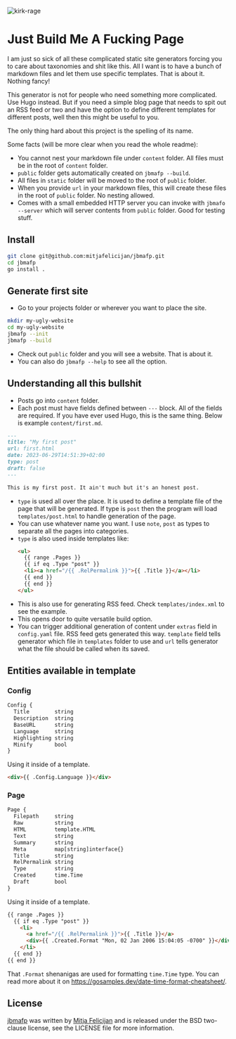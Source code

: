 ![kirk-rage](https://github.com/mitjafelicijan/jbmafp/assets/296714/b0e745ec-97dd-474d-836b-ee3c34759015)

# Just Build Me A Fucking Page

I am just so sick of all these complicated static site generators forcing you to
care about taxonomies and shit like this. All I want is to have a bunch of
markdown files and let them use specific templates. That is about it. Nothing
fancy!

This generator is not for people who need something more complicated. Use Hugo
instead. But if you need a simple blog page that needs to spit out an RSS feed
or two and have the option to define different templates for different posts,
well then this might be useful to you.

The only thing hard about this project is the spelling of its name.

Some facts (will be more clear when you read the whole readme):

- You cannot nest your markdown file under `content` folder. All files must be
  in the root of `content` folder.
- `public` folder gets automatically created on `jbmafp --build`.
- All files in `static` folder will be moved to the root of `public` folder.
- When you provide `url` in your markdown files, this will create these files in
  the root of `public` folder. No nesting allowed.
- Comes with a small embedded HTTP server you can invoke with `jbmafo --server`
  which will server contents from `public` folder. Good for testing stuff.

## Install

```sh
git clone git@github.com:mitjafelicijan/jbmafp.git
cd jbmafp
go install .
```

## Generate first site

- Go to your projects folder or wherever you want to place the site.

```sh
mkdir my-ugly-website
cd my-ugly-website
jbmafp --init
jbmafp --build
```

- Check out `public` folder and you will see a website. That is about it.
- You can also do `jbmafp --help` to see all the option.

## Understanding all this bullshit

- Posts go into `content` folder.
- Each post must have fields defined between `---` block. All of the fields are
  required. If you have ever used Hugo, this is the same thing. Below is example
  `content/first.md`.

```md
---
title: "My first post"
url: first.html
date: 2023-06-29T14:51:39+02:00
type: post
draft: false
---

This is my first post. It ain't much but it's an honest post.
```

- `type` is used all over the place. It is used to define a template file of the
  page that will be generated. If type is `post` then the program will load
  `templates/post.html` to handle generation of the page.
- You can use whatever name you want. I use `note`, `post` as types to separate
  all the pages into categories.
- `type` is also used inside templates like:
  ```html
  <ul>
	{{ range .Pages }}
	{{ if eq .Type "post" }}
	<li><a href="/{{ .RelPermalink }}">{{ .Title }}</a></li>
	{{ end }}
	{{ end }}
  </ul>
  ```
- This is also use for generating RSS feed. Check `templates/index.xml` to see
  the example.
- This opens door to quite versatile build option.
- You can trigger additional generation of content under `extras` field in
  `config.yaml` file. RSS feed gets generated this way. `template` field tells
  generator which file in `templates` folder to use and `url` tells generator
  what the file should be called when its saved.

## Entities available in template

### Config

```txt
Config {
  Title        string
  Description  string
  BaseURL      string
  Language     string
  Highlighting string
  Minify       bool
}
```

Using it inside of a template.

```html
<div>{{ .Config.Language }}</div>
```

### Page

```txt
Page {
  Filepath     string
  Raw          string
  HTML         template.HTML
  Text         string
  Summary      string
  Meta         map[string]interface{}
  Title        string
  RelPermalink string
  Type         string
  Created      time.Time
  Draft        bool
}
```

Using it inside of a template.

```html
{{ range .Pages }}
  {{ if eq .Type "post" }}
	<li>
	  <a href="/{{ .RelPermalink }}">{{ .Title }}</a>
	  <div>{{ .Created.Format "Mon, 02 Jan 2006 15:04:05 -0700" }}</div>
	</li>
  {{ end }}
{{ end }}
```

That `.Format` shenanigas are used for formatting `time.Time` type. You can read
more about it on https://gosamples.dev/date-time-format-cheatsheet/.

## License

[jbmafp](https://github.com/mitjafelicijan/jbmafp) was written by [Mitja
Felicijan](https://mitjafelicijan.com) and is released under the BSD two-clause
license, see the LICENSE file for more information.
